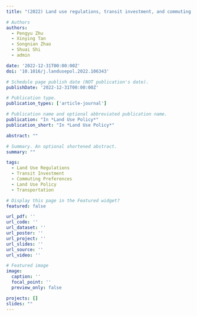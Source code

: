 ```yaml
---
title: "(2022) Land use regulations, transit investment, and commuting preferences. Land Use Policy, 122, 106343"

# Authors
authors:
  - Pengyu Zhu
  - Xinying Tan
  - Songnian Zhao
  - Shuai Shi
  - admin

date: '2022-12-31T00:00:00Z'
doi: '10.1016/j.landusepol.2022.106343'

# Schedule page publish date (NOT publication's date).
publishDate: '2022-12-31T00:00:00Z'

# Publication type.
publication_types: ['article-journal']

# Publication name and optional abbreviated publication name.
publication: "In *Land Use Policy*"
publication_short: "In *Land Use Policy*"

abstract: ""

# Summary. An optional shortened abstract.
summary: ""

tags:
  - Land Use Regulations
  - Transit Investment
  - Commuting Preferences
  - Land Use Policy
  - Transportation

# Display this page in the Featured widget?
featured: false

url_pdf: ''
url_code: ''
url_dataset: ''
url_poster: ''
url_project: ''
url_slides: ''
url_source: ''
url_video: ''

# Featured image
image:
  caption: ''
  focal_point: ''
  preview_only: false

projects: []
slides: ""
---
```

